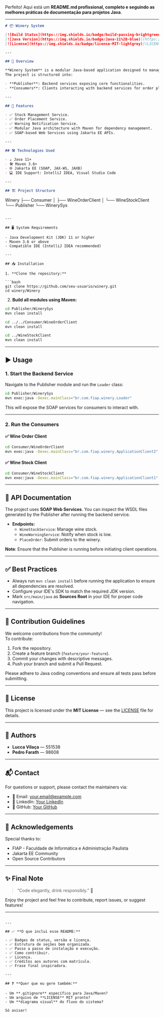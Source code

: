 Perfeito! Aqui está um **README.md profissional, completo e seguindo as melhores práticas de documentação para projetos Java**.  

---

```markdown
# 📦 Winery System

[![Build Status](https://img.shields.io/badge/build-passing-brightgreen)](https://maven.apache.org/)
[![Java Version](https://img.shields.io/badge/Java-11%2B-blue)](https://adoptium.net/)
[![License](https://img.shields.io/badge/license-MIT-lightgrey)](LICENSE)

---

## 📖 Overview

**Winery System** is a modular Java-based application designed to manage winery operations efficiently through the use of SOAP Web Services.  
The project is structured into:

- **Publisher**: Backend services exposing core functionalities.
- **Consumers**: Clients interacting with backend services for order placement and stock management.

---

## 🚀 Features

- ✅ Stock Management Service.
- ✅ Order Placement Service.
- ✅ Warning Notification Service.
- ✅ Modular Java architecture with Maven for dependency management.
- ✅ SOAP-based Web Services using Jakarta EE APIs.

---

## 🛠️ Technologies Used

- ☕ Java 11+
- 🛠️ Maven 3.6+
- 🌐 Jakarta EE (SOAP, JAX-WS, JAXB)
- 💻 IDE Support: IntelliJ IDEA, Visual Studio Code

---

## 🏗️ Project Structure

```
Winery
├── Consumer
│   ├── WineOrderClient
│   └── WineStockClient
└── Publisher
    └── WinerySys
```

---

## 🖥️ System Requirements

- Java Development Kit (JDK) 11 or higher
- Maven 3.6 or above
- Compatible IDE (IntelliJ IDEA recommended)

---

## 📥 Installation

1. **Clone the repository:**

```bash
git clone https://github.com/seu-usuario/winery.git
cd winery/Winery
```

2. **Build all modules using Maven:**

```bash
cd Publisher/WinerySys
mvn clean install
```

```bash
cd ../../Consumer/WineOrderClient
mvn clean install
```

```bash
cd ../WineStockClient
mvn clean install
```

---

## ▶️ Usage

### 1. Start the Backend Service

Navigate to the Publisher module and run the `Loader` class:

```bash
cd Publisher/WinerySys
mvn exec:java -Dexec.mainClass="br.com.fiap.winery.Loader"
```

This will expose the SOAP services for consumers to interact with.

---

### 2. Run the Consumers

#### ✅ Wine Order Client

```bash
cd Consumer/WineOrderClient
mvn exec:java -Dexec.mainClass="br.com.fiap.winery.ApplicationClient2"
```

#### ✅ Wine Stock Client

```bash
cd Consumer/WineStockClient
mvn exec:java -Dexec.mainClass="br.com.fiap.winery.ApplicationClient1"
```

---

## 📝 API Documentation

The project uses **SOAP Web Services**. You can inspect the WSDL files generated by the Publisher after running the backend service.

- **Endpoints:**
  - `WineStockService`: Manage wine stock.
  - `WineWarningService`: Notify when stock is low.
  - `PlaceOrder`: Submit orders to the winery.

**Note**: Ensure that the Publisher is running before initiating client operations.

---

## ✅ Best Practices

- Always run `mvn clean install` before running the application to ensure all dependencies are resolved.
- Configure your IDE's SDK to match the required JDK version.
- Mark `src/main/java` as **Sources Root** in your IDE for proper code navigation.

---

## 🤝 Contribution Guidelines

We welcome contributions from the community!  
To contribute:

1. Fork the repository.
2. Create a feature branch (`feature/your-feature`).
3. Commit your changes with descriptive messages.
4. Push your branch and submit a Pull Request.

Please adhere to Java coding conventions and ensure all tests pass before submitting.

---

## 📄 License

This project is licensed under the **MIT License** — see the [LICENSE](LICENSE) file for details.

---

## 👥 Authors

- **Lucca Vilaça** — 551538  
- **Pedro Farath** — 98608  

---

## 📬 Contact

For questions or support, please contact the maintainers via:

- 📧 Email: your.email@example.com
- 💼 LinkedIn: [Your LinkedIn](https://linkedin.com/in/yourprofile)
- 🐙 GitHub: [Your GitHub](https://github.com/seu-usuario)

---

## 🌟 Acknowledgements

Special thanks to:

- FIAP - Faculdade de Informática e Administração Paulista  
- Jakarta EE Community  
- Open Source Contributors  

---

## ✨ Final Note

> “Code elegantly, drink responsibly.” 🍷

Enjoy the project and feel free to contribute, report issues, or suggest features!

---
```

---

## ✅ **O que inclui esse README:**

- ✅ Badges de status, versão e licença.
- ✅ Estrutura de seções bem organizada.
- ✅ Passo a passo de instalação e execução.
- ✅ Como contribuir.
- ✅ Licença.
- ✅ Créditos aos autores com matrícula.
- ✅ Frase final inspiradora.

---

## ❓ **Quer que eu gere também:**

- Um **.gitignore** específico para Java/Maven?
- Um arquivo de **LICENSE** MIT pronto?  
- Um **diagrama visual** do fluxo do sistema?  

Só avisar!
